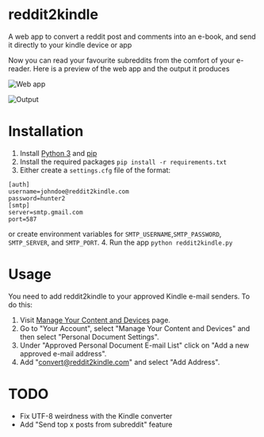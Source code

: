 reddit2kindle
=============

A web app to convert a reddit post and comments into an e-book, and send it directly to your kindle device or app

Now you can read your favourite subreddits from the comfort of your e-reader. Here is a preview of the web app and the output it produces

![Web app](https://i.imgur.com/T3bagbw.png)

![Output](http://i.imgur.com/u5Vpkpq.png)

Installation
============
1. Install [Python 3](https://www.python.org/downloads) and [pip](http://pip.readthedocs.org/en/latest/installing.html)
2. Install the required packages `pip install -r requirements.txt`
3. Either create a `settings.cfg` file of the format:

````
[auth]
username=johndoe@reddit2kindle.com
password=hunter2
[smtp]
server=smtp.gmail.com
port=587
````

or create environment variables for `SMTP_USERNAME`,`SMTP_PASSWORD`, `SMTP_SERVER`, and `SMTP_PORT`.
4. Run the app `python reddit2kindle.py`

Usage
=====
You need to add reddit2kindle to your approved Kindle e-mail senders. To do this:
1. Visit [Manage Your Content and Devices](http://www.amazon.co.uk/manageyourkindle) page.
2. Go to "Your Account", select "Manage Your Content and Devices" and then select "Personal Document Settings".
3. Under "Approved Personal Document E-mail List" click on "Add a new approved e-mail address".
4. Add "convert@reddit2kindle.com" and select "Add Address".

TODO
====
* Fix UTF-8 weirdness with the Kindle converter
* Add "Send top x posts from subreddit" feature